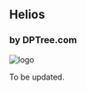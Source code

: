 ## Helios
### by DPTree.com 

![logo](http://durianpapayatree.com/blog/wp-content/themes/dpt/images/logo.gif)

To be updated.